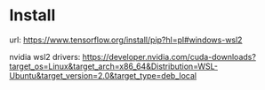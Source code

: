 # Install
url: https://www.tensorflow.org/install/pip?hl=pl#windows-wsl2

nvidia wsl2 drivers: https://developer.nvidia.com/cuda-downloads?target_os=Linux&target_arch=x86_64&Distribution=WSL-Ubuntu&target_version=2.0&target_type=deb_local